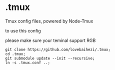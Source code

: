 # .tmux
Tmux config files, powered by Node-Tmux

to use this config

please make sure your teminal support RGB

```elvish
git clone https://github.com/lovebaihezi/.tmux;
cd .tmux;
git submodule update --init --recursive;
ln -s .tmux.conf ..;
```


